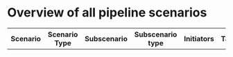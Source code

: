 

# Overview of all pipeline scenarios

<table>
    <tbody>
        <tr><th>Scenario</th><th>Scenario Type</th><th>Subscenario</th><th>Subscenario type</th><th>Initiators</th><th>Targets</th><th>Operation</th><th>Efficiency</th></tr>
    </tbody>
</table>





